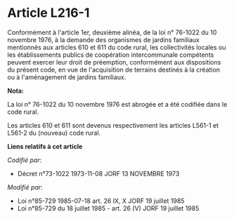# Article L216-1

Conformément à l'article 1er, deuxième alinéa, de la loi n° 76-1022 du 10 novembre 1976, à la demande des organismes de
jardins familiaux mentionnés aux articles 610 et 611 du code rural, les collectivités locales ou les établissements publics
de coopération intercommunale compétents peuvent exercer leur droit de préemption, conformément aux dispositions du présent
code, en vue de l'acquisition de terrains destinés à la création ou à l'aménagement de jardins familiaux.

**Nota:**

La loi n° 76-1022 du 10 novembre 1976 est abrogée et a été codifiée dans le code rural. 

Les articles 610 et 611 sont devenus respectivement les articles L561-1 et L561-2 du (nouveau) code rural.

**Liens relatifs à cet article**

_Codifié par_:

  - Décret n°73-1022 1973-11-08 JORF 13 NOVEMBRE 1973

_Modifié par_:

  - Loi n°85-729 1985-07-18 art. 26 IX, X JORF 19 juillet 1985
  - Loi n°85-729 du 18 juillet 1985 - art. 26 (V) JORF 19 juillet 1985
